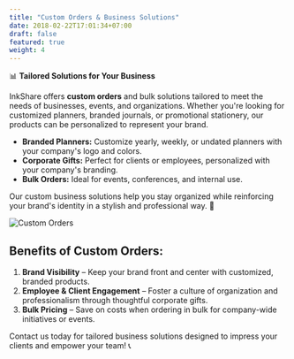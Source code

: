 ```yaml
---
title: "Custom Orders & Business Solutions"
date: 2018-02-22T17:01:34+07:00
draft: false
featured: true
weight: 4
---
```


📊 **Tailored Solutions for Your Business**

InkShare offers **custom orders** and bulk solutions tailored to meet the needs of businesses, events, and organizations. Whether you're looking for customized planners, branded journals, or promotional stationery, our products can be personalized to represent your brand.

- **Branded Planners:** Customize yearly, weekly, or undated planners with your company's logo and colors.
- **Corporate Gifts:** Perfect for clients or employees, personalized with your company's branding.
- **Bulk Orders:** Ideal for events, conferences, and internal use.

Our custom business solutions help you stay organized while reinforcing your brand's identity in a stylish and professional way. 🎁

<!--more-->

![Custom Orders](/images/custom_solutions.png)

## Benefits of Custom Orders:

1. **Brand Visibility** – Keep your brand front and center with customized, branded products.
2. **Employee & Client Engagement** – Foster a culture of organization and professionalism through thoughtful corporate gifts.
3. **Bulk Pricing** – Save on costs when ordering in bulk for company-wide initiatives or events.

Contact us today for tailored business solutions designed to impress your clients and empower your team! 📞
